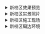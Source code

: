 

<details>
  <summary>新校区效果预览</summary>

*   ![高空俯视渲染图](https://github.com/user-attachments/assets/83937a44-f07d-4563-851a-2c7a72354f67)
*   ![新校区渲染图](https://github.com/user-attachments/assets/f44002aa-29de-48ca-8502-0718c89b1408)
*   ![新校区渲染图](https://github.com/user-attachments/assets/80b21784-1e17-4018-90ad-e94aa4e3ed3b)
*   ![新校区渲染图](https://github.com/user-attachments/assets/b905a497-301a-4c8e-9b8e-69d3930b5f85)
*   ![新校区渲染图](https://github.com/user-attachments/assets/89865706-e63f-40cc-a63a-dc5cc7e907c5)
*   ![新建工程简介宣传单](https://github.com/user-attachments/assets/7a8b1028-3153-4aa0-b3fc-bb35cbd5a4c6)
*   ![湖州学院新校区规划图](https://github.com/user-attachments/assets/7a61fc84-b68a-4317-b1c8-499870e3ce71)

</details>

<details>
  <summary>新校区实景照片</summary>

*   ![新校区实拍](https://github.com/user-attachments/assets/32b0aadb-a80b-42cd-9ac1-5d9eb260da6f)
*   ![新校区楼号及楼的名称](https://github.com/user-attachments/assets/ea5c9b65-6f27-4b3d-a6b1-f045a2e2917a)
</details>

<details>
  <summary>新校区施工现场</summary>

*   ![image](https://github.com/user-attachments/assets/ede35964-6343-46be-8180-cd46b906bde4)
*   ![image](https://github.com/user-attachments/assets/9fc69e24-d0fc-4937-98e2-954760205113)
*   ![image](https://github.com/user-attachments/assets/c9b769bd-290c-4346-8ee3-51d22148d8b2)
*   ![image](https://github.com/user-attachments/assets/9dbb356c-b978-4841-a4b9-f40664cb6d69)
*   ![image](https://github.com/user-attachments/assets/2b393dc5-d70e-498e-b94b-5cd1c70a9b1f)
*   ![image](https://github.com/user-attachments/assets/3024f57d-a5e0-47ef-b029-43cd9049ea19)
*   ![image](https://github.com/user-attachments/assets/2501cf61-bc59-4c20-8ca4-5c5881bc702f)
*   ![image](https://github.com/user-attachments/assets/bc77ff31-6844-4361-98ca-b3d066d935af)
*   ![image](https://github.com/user-attachments/assets/ed3191b5-0ddd-4796-bba8-cfa56f043e53)
*   ![image](https://github.com/user-attachments/assets/a278c26f-de55-4c7f-82c1-8b063b5c392f)
*   ![image](https://github.com/user-attachments/assets/640c07b7-5d57-41c2-a05b-27ae8379b03a)
*   ![image](https://github.com/user-attachments/assets/2dd794de-39bc-4126-b334-5562aa59ec65)
*   ![image](https://github.com/user-attachments/assets/c0b431b0-e0f0-4164-8258-cec8493d1945)
*   ![image](https://github.com/user-attachments/assets/ce1957dd-b07c-4570-8ed9-240d6a36e689)
*   ![image](https://github.com/user-attachments/assets/609a16de-fbfc-42d9-a802-18224c61177f)
*   ![image](https://github.com/user-attachments/assets/2e4e24b9-cccb-4c01-a2a3-0f198faa0ffe)
*   ![image](https://github.com/user-attachments/assets/1229958e-3820-4f59-b2af-1594f4bd28a2)
*   ![image](https://github.com/user-attachments/assets/30956bd5-6059-48fc-b67e-cf79a49cfb69)
*   ![image](https://github.com/user-attachments/assets/3a0d2a96-638f-4733-a6d6-5a44cf513757)
</details>

<details>
  <summary>新校区周边环境</summary>

*   ![江南风景](https://github.com/user-attachments/assets/2c0fa138-5c78-46f5-9127-c396af2ec047)
*   ![“中国节能·太湖首座”是位于浙江省湖州市科技新城核心区域的地标性建筑项目](https://github.com/user-attachments/assets/724b84f0-2bf5-4104-aac6-9ba1670ec82b)
*   ![中国节能·太湖首座](https://github.com/user-attachments/assets/2bbda9ca-4bfb-4cec-80fd-c9d08ba78c08)
*   ![中国节能·太湖首座](https://github.com/user-attachments/assets/5559fb39-372c-47ee-8cc4-e25eb74f679a)
*   ![乡村](https://github.com/user-attachments/assets/c85560b2-3bab-4a15-a602-b9383ccefe17)




</details>
